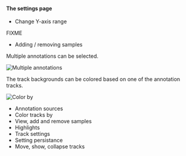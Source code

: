 #### The settings page

* Change Y-axis range



FIXME

* Adding / removing samples




Multiple annotations can be selected.

![Multiple annotations](img/multiple_annotations.PNG)

The track backgrounds can be colored based on one of the annotation tracks.

![Color by](img/color_by.PNG)

 * Annotation sources
 * Color tracks by
 * View, add and remove samples
 * Highlights
 * Track settings
 * Setting persistance
 * Move, show, collapse tracks